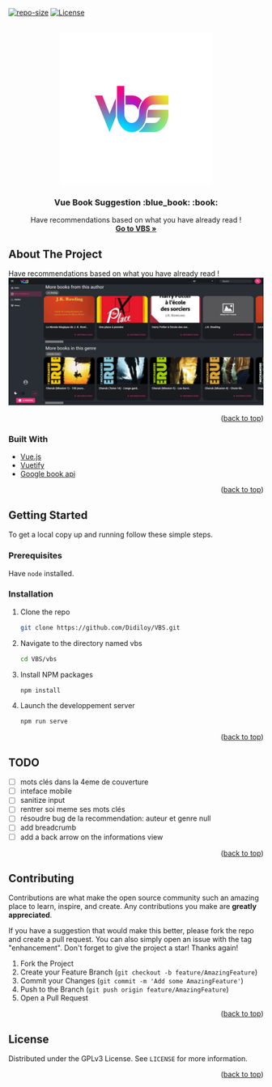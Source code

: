 <div id="top"></div>
<!--
*** Thanks for checking out the Best-README-Template. If you have a suggestion
*** that would make this better, please fork the repo and create a pull request
*** or simply open an issue with the tag "enhancement".
*** Don't forget to give the project a star!
*** Thanks again! Now go create something AMAZING! :D
-->



<!-- PROJECT SHIELDS -->
<!--
*** I'm using markdown "reference style" links for readability.
*** Reference links are enclosed in brackets [ ] instead of parentheses ( ).
*** See the bottom of this document for the declaration of the reference variables
*** for contributors-url, forks-url, etc. This is an optional, concise syntax you may use.
*** https://www.markdownguide.org/basic-syntax/#reference-style-links
-->
[![repo-size][repo-size-shield]][repo-size-url]
[![License][license-shield]][license-url]




<!-- PROJECT LOGO -->
<br />
<div align="center">
  <a href="https://github.com/othneildrew/Best-README-Template">
    <img src="vbs\src\assets\logo\78986_VBS_flat_RK_04.png" alt="Logo" width="300" height="300">
  </a>

  <h3 align="center">Vue Book Suggestion :blue_book: :book:</h3>

  <p align="center">
    Have recommendations based on what you have already read !
    <br />
    <a href="https://vue-book-suggestion.netlify.app/#/"><strong>Go to VBS »</strong></a>
  </p>
</div>



<!-- TABLE OF CONTENTS -->
<!-- <details>
  <summary>Table of Contents</summary>
  <ol>
    <li>
      <a href="#about-the-project">About The Project</a>
      <ul>
        <li><a href="#built-with">Built With</a></li>
      </ul>
    </li>
    <li>
      <a href="#getting-started">Getting Started</a>
      <ul>
        <li><a href="#prerequisites">Prerequisites</a></li>
        <li><a href="#installation">Installation</a></li>
      </ul>
    </li>
    <li><a href="#usage">Usage</a></li>
    <li><a href="#roadmap">Roadmap</a></li>
    <li><a href="#contributing">Contributing</a></li>
    <li><a href="#license">License</a></li>
    <li><a href="#contact">Contact</a></li>
    <li><a href="#acknowledgments">Acknowledgments</a></li>
  </ol>
</details> -->



<!-- ABOUT THE PROJECT -->
## About The Project
 Have recommendations based on what you have already read !
![Capture recommendations](vbs/src/assets/capture_recommendation.png)

<p align="right">(<a href="#top">back to top</a>)</p>



### Built With
* [Vue.js](https://vuejs.org/)
* [Vuetify](https://vuetifyjs.com/en/)
* [Google book api](https://developers.google.com/books/docs/v1/using)

<p align="right">(<a href="#top">back to top</a>)</p>



<!-- GETTING STARTED -->
## Getting Started
To get a local copy up and running follow these simple steps.
### Prerequisites

Have ```node``` installed.

### Installation

1. Clone the repo
   ```sh
   git clone https://github.com/Didiloy/VBS.git
   ```
2. Navigate to the directory named vbs
     ```sh
    cd VBS/vbs
     ```
3. Install NPM packages
   ```sh
   npm install
   ```
4. Launch the developpement server
   ```sh
   npm run serve
   ```

<p align="right">(<a href="#top">back to top</a>)</p>


<!-- ROADMAP -->
## TODO

- [ ] mots clés dans la 4eme de couverture
- [ ] inteface mobile
- [ ] sanitize input
- [ ] rentrer soi meme ses mots clés
- [ ] résoudre bug de la recommendation: auteur et genre null
- [ ] add breadcrumb
- [ ] add a back arrow on the informations view

<p align="right">(<a href="#top">back to top</a>)</p>



<!-- CONTRIBUTING -->
## Contributing

Contributions are what make the open source community such an amazing place to learn, inspire, and create. Any contributions you make are **greatly appreciated**.

If you have a suggestion that would make this better, please fork the repo and create a pull request. You can also simply open an issue with the tag "enhancement".
Don't forget to give the project a star! Thanks again!

1. Fork the Project
2. Create your Feature Branch (`git checkout -b feature/AmazingFeature`)
3. Commit your Changes (`git commit -m 'Add some AmazingFeature'`)
4. Push to the Branch (`git push origin feature/AmazingFeature`)
5. Open a Pull Request

<p align="right">(<a href="#top">back to top</a>)</p>



<!-- LICENSE -->
## License

Distributed under the GPLv3 License. See `LICENSE` for more information.

<p align="right">(<a href="#top">back to top</a>)</p>


<!-- MARKDOWN LINKS & IMAGES -->
<!-- https://www.markdownguide.org/basic-syntax/#reference-style-links -->
[repo-size-shield]:https://img.shields.io/github/repo-size/didiloy/vbs
[repo-size-url]: https://github.com/othneildrew/Best-README-Template/graphs/contributors
[license-shield]: https://img.shields.io/badge/Licence-GPLv3-brightgreen
[license-url]: https://www.gnu.org/licenses/gpl-3.0.html


